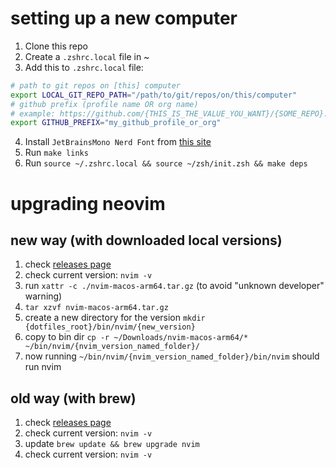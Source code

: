 # setting up a new computer

1. Clone this repo
2. Create a `.zshrc.local` file in ~
3. Add this to `.zshrc.local` file:

```sh
# path to git repos on [this] computer
export LOCAL_GIT_REPO_PATH="/path/to/git/repos/on/this/computer"
# github prefix (profile name OR org name)
# example: https://github.com/{THIS_IS_THE_VALUE_YOU_WANT}/{SOME_REPO}.git
export GITHUB_PREFIX="my_github_profile_or_org"
```

4. Install `JetBrainsMono Nerd Font` from [this site](https://www.nerdfonts.com/font-downloads)
5. Run `make links`
5. Run `source ~/.zshrc.local && source ~/zsh/init.zsh && make deps`

# upgrading neovim

## new way (with downloaded local versions)
1. check [releases page](https://github.com/neovim/neovim/releases)
2. check current version: `nvim -v`
3. run `xattr -c ./nvim-macos-arm64.tar.gz` (to avoid "unknown developer" warning)
4. `tar xzvf nvim-macos-arm64.tar.gz`
5. create a new directory for the version `mkdir {dotfiles_root}/bin/nvim/{new_version}`
6. copy to bin dir `cp -r ~/Downloads/nvim-macos-arm64/* ~/bin/nvim/{nvim_version_named_folder}/`
7. now running `~/bin/nvim/{nvim_version_named_folder}/bin/nvim` should run nvim

## old way (with brew)
1. check [releases page](https://github.com/neovim/neovim/releases)
2. check current version: `nvim -v`
3. update `brew update && brew upgrade nvim`
4. check current version: `nvim -v`
